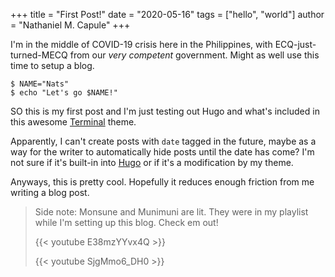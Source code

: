 +++
title = "First Post!"
date = "2020-05-16"
tags = ["hello", "world"]
author = "Nathaniel M. Capule"
+++

I'm in the middle of COVID-19 crisis here in the Philippines, with
ECQ-just-turned-MECQ from our _very competent_ government. Might as well use
this time to setup a blog.

```shell
$ NAME="Nats"
$ echo "Let's go $NAME!"
```

SO this is my first post and I'm just testing out Hugo and what's included in
this awesome [Terminal](https://themes.gohugo.io/hugo-theme-terminal/) theme.

Apparently, I can't create posts with `date` tagged in the future, maybe as a
way for the writer to automatically hide posts until the date has come? I'm not
sure if it's built-in into [Hugo](https://gohugo.io) or if it's a modification
by my theme.

Anyways, this is pretty cool. Hopefully it reduces enough friction from me
writing a blog post.

> Side note: Monsune and Munimuni are lit. They were in my playlist while I'm
> setting up this blog. Check em out!
>
> {{< youtube E38mzYYvx4Q >}}
>
> {{< youtube SjgMmo6_DH0 >}}
